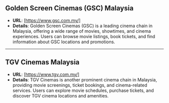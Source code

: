 ## **Golden Screen Cinemas (GSC) Malaysia**

  - **URL**: [https://www.gsc.com.my/]
  - **Details**: Golden Screen Cinemas (GSC) is a leading cinema chain in Malaysia, offering a wide range of movies, showtimes, and cinema experiences. Users can browse movie listings, book tickets, and find information about GSC locations and promotions.

---

## **TGV Cinemas Malaysia**
  - **URL**: [https://www.tgv.com.my/]
  - **Details**: TGV Cinemas is another prominent cinema chain in Malaysia, providing movie screenings, ticket bookings, and cinema-related services. Users can explore movie schedules, purchase tickets, and discover TGV cinema locations and amenities.

